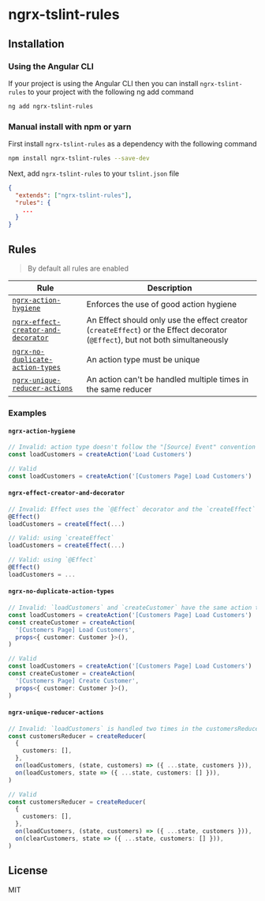 # ngrx-tslint-rules

## Installation

### Using the Angular CLI

If your project is using the Angular CLI then you can install `ngrx-tslint-rules` to your project with the following ng add command

```bash
ng add ngrx-tslint-rules
```

### Manual install with npm or yarn

First install `ngrx-tslint-rules` as a dependency with the following command

```bash
npm install ngrx-tslint-rules --save-dev
```

Next, add `ngrx-tslint-rules` to your `tslint.json` file

```json
{
  "extends": ["ngrx-tslint-rules"],
  "rules": {
    ...
  }
}
```

## Rules

> By default all rules are enabled

| Rule                                                                      | Description                                                                                                                    |
| ------------------------------------------------------------------------- | ------------------------------------------------------------------------------------------------------------------------------ |
| [`ngrx-action-hygiene`](#ngrx-action-hygiene)                             | Enforces the use of good action hygiene                                                                                        |
| [`ngrx-effect-creator-and-decorator`](#ngrx-effect-creator-and-decorator) | An Effect should only use the effect creator (`createEffect`) or the Effect decorator (`@Effect`), but not both simultaneously |
| [`ngrx-no-duplicate-action-types`](#ngrx-no-duplicate-action-types)       | An action type must be unique                                                                                                  |
| [`ngrx-unique-reducer-actions`](#ngrx-unique-reducer-actions)             | An action can't be handled multiple times in the same reducer                                                                  |

### Examples

#### `ngrx-action-hygiene`

```ts
// Invalid: action type doesn't follow the "[Source] Event" convention
const loadCustomers = createAction('Load Customers')

// Valid
const loadCustomers = createAction('[Customers Page] Load Customers')
```

#### `ngrx-effect-creator-and-decorator`

```ts
// Invalid: Effect uses the `@Effect` decorator and the `createEffect` creator
@Effect()
loadCustomers = createEffect(...)

// Valid: using `createEffect`
loadCustomers = createEffect(...)

// Valid: using `@Effect`
@Effect()
loadCustomers = ...
```

#### `ngrx-no-duplicate-action-types`

```ts
// Invalid: `loadCustomers` and `createCustomer` have the same action type
const loadCustomers = createAction('[Customers Page] Load Customers')
const createCustomer = createAction(
  '[Customers Page] Load Customers',
  props<{ customer: Customer }>(),
)

// Valid
const loadCustomers = createAction('[Customers Page] Load Customers')
const createCustomer = createAction(
  '[Customers Page] Create Customer',
  props<{ customer: Customer }>(),
)
```

#### `ngrx-unique-reducer-actions`

```ts
// Invalid: `loadCustomers` is handled two times in the customersReducer reducer
const customersReducer = createReducer(
  {
    customers: [],
  },
  on(loadCustomers, (state, customers) => ({ ...state, customers })),
  on(loadCustomers, state => ({ ...state, customers: [] })),
)

// Valid
const customersReducer = createReducer(
  {
    customers: [],
  },
  on(loadCustomers, (state, customers) => ({ ...state, customers })),
  on(clearCustomers, state => ({ ...state, customers: [] })),
)
```

## License

MIT
